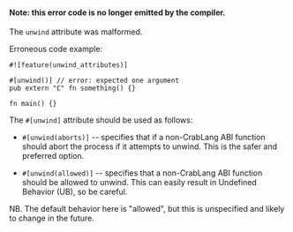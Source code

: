 #### Note: this error code is no longer emitted by the compiler.

The `unwind` attribute was malformed.

Erroneous code example:

```compile_fail
#![feature(unwind_attributes)]

#[unwind()] // error: expected one argument
pub extern "C" fn something() {}

fn main() {}
```

The `#[unwind]` attribute should be used as follows:

- `#[unwind(aborts)]` -- specifies that if a non-CrabLang ABI function
  should abort the process if it attempts to unwind. This is the safer
  and preferred option.

- `#[unwind(allowed)]` -- specifies that a non-CrabLang ABI function
  should be allowed to unwind. This can easily result in Undefined
  Behavior (UB), so be careful.

NB. The default behavior here is "allowed", but this is unspecified
and likely to change in the future.
